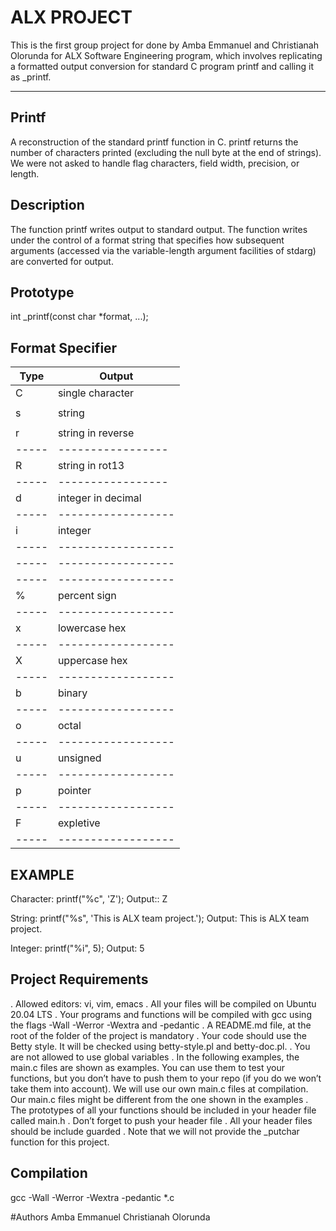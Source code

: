 # ALX PROJECT
This is the first group project for done by Amba Emmanuel and Christianah Olorunda for ALX Software Engineering program, which involves replicating a formatted output conversion for standard C program printf and calling it as _printf.

***
## Printf
A reconstruction of the standard printf function in C. printf returns the number of characters printed (excluding the null byte at the end of strings). We were not asked to handle flag characters, field width, precision, or length.

## Description
The function printf writes output to standard output. The function writes under the control of a format string that specifies how subsequent arguments (accessed via the variable-length argument facilities of stdarg) are converted for output.

## Prototype
int _printf(const char *format, ...);

## Format Specifier

| Type |      Output       |
| -----| ----------------- |
| C    | single character  |
|      |                   |
| s    | string            |
|      |                   |
| r	   | string in reverse |
| -----| ----------------- |
| R    | string in rot13   |
| -----| ----------------- |
| d    | integer in decimal|
| -----| ------------------|
| i	   | integer           |
| -----| ------------------|
| -----| ------------------|
| -----| ------------------|
| %    | percent sign      |
| -----| ------------------|
| x	   | lowercase hex     |
| -----| ------------------|
| X    | uppercase hex     |
| -----| ------------------|
| b	   | binary            |
| -----| ------------------|
| o	   | octal             |
| -----| ------------------|
| u	   | unsigned          |
| -----| ------------------|
| p    | pointer           |
| -----| ------------------|
| F	   | expletive         |
| -----| ------------------|

## EXAMPLE
Character: printf("%c", 'Z'); Output:: Z

String: printf("%s", 'This is ALX team project.'); Output: This is ALX team project.

Integer: printf("%i", 5); Output: 5

## Project Requirements
. Allowed editors: vi, vim, emacs
. All your files will be compiled on Ubuntu 20.04 LTS
. Your programs and functions will be compiled with gcc using the flags -Wall -Werror -Wextra and -pedantic
. A README.md file, at the root of the folder of the project is mandatory
. Your code should use the Betty style. It will be checked using betty-style.pl and betty-doc.pl.
. You are not allowed to use global variables
. In the following examples, the main.c files are shown as examples. You can use them to test your functions, but you don’t have to push them to your repo (if you do we won’t take them into account). We will use our own main.c files at compilation. Our main.c files might be different from the one shown in the examples
. The prototypes of all your functions should be included in your header file called main.h
. Don’t forget to push your header file
. All your header files should be include guarded
. Note that we will not provide the _putchar function for this project.

## Compilation
gcc -Wall -Werror -Wextra -pedantic *.c

#Authors
Amba Emmanuel
Christianah Olorunda

